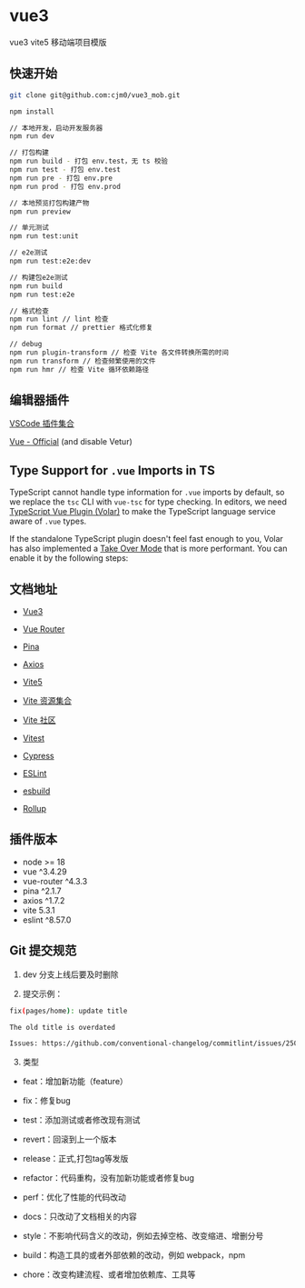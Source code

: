 # vue3

vue3 vite5 移动端项目模版

## 快速开始

```bash
git clone git@github.com:cjm0/vue3_mob.git

npm install

// 本地开发，启动开发服务器
npm run dev

// 打包构建
npm run build - 打包 env.test，无 ts 校验
npm run test - 打包 env.test
npm run pre - 打包 env.pre
npm run prod - 打包 env.prod

// 本地预览打包构建产物
npm run preview

// 单元测试
npm run test:unit

// e2e测试
npm run test:e2e:dev

// 构建包e2e测试
npm run build
npm run test:e2e

// 格式检查
npm run lint // lint 检查
npm run format // prettier 格式化修复

// debug
npm run plugin-transform // 检查 Vite 各文件转换所需的时间
npm run transform // 检查频繁使用的文件
npm run hmr // 检查 Vite 循环依赖路径
```

## 编辑器插件

[VSCode 插件集合](https://code.visualstudio.com/)

[Vue - Official](https://marketplace.visualstudio.com/items?itemName=Vue.volar) (and disable Vetur)

## Type Support for `.vue` Imports in TS

TypeScript cannot handle type information for `.vue` imports by default, so we replace the `tsc` CLI with `vue-tsc` for type checking. In editors, we need [TypeScript Vue Plugin (Volar)](https://marketplace.visualstudio.com/items?itemName=Vue.volar) to make the TypeScript language service aware of `.vue` types.

If the standalone TypeScript plugin doesn't feel fast enough to you, Volar has also implemented a [Take Over Mode](https://github.com/johnsoncodehk/volar/discussions/471#discussioncomment-1361669) that is more performant. You can enable it by the following steps:

## 文档地址

- [Vue3](https://cn.vuejs.org/guide/introduction.html)

- [Vue Router](https://router.vuejs.org/zh/guide)

- [Pina](https://pinia.vuejs.org/zh/introduction.html)

- [Axios](https://www.axios-http.cn/docs/intro)

- [Vite5](https://cn.vitejs.dev/guide)
- [Vite 资源集合](https://github.com/vitejs/awesome-vite)
- [Vite 社区](https://dev.to/t/vite)

- [Vitest](https://cn.vitest.dev/)

- [Cypress](https://www.cypress.io/)

- [ESLint](https://eslint.org/)

- [esbuild](https://www.esbuild.cn/)

- [Rollup](https://www.rollupjs.com/)

## 插件版本

- node >= 18
- vue ^3.4.29
- vue-router ^4.3.3
- pina ^2.1.7
- axios ^1.7.2
- vite 5.3.1
- eslint ^8.57.0

## Git 提交规范

1. dev 分支上线后要及时删除

2. 提交示例：
  ```bash
  fix(pages/home): update title

  The old title is overdated

  Issues: https://github.com/conventional-changelog/commitlint/issues/2507
  ```

3. 类型
- feat：增加新功能（feature）
- fix：修复bug
- test：添加测试或者修改现有测试
- revert：回滚到上一个版本
- release：正式,打包tag等发版

- refactor：代码重构，没有加新功能或者修复bug
- perf：优化了性能的代码改动
- docs：只改动了文档相关的内容
- style：不影响代码含义的改动，例如去掉空格、改变缩进、增删分号

- build：构造工具的或者外部依赖的改动，例如 webpack，npm
- chore：改变构建流程、或者增加依赖库、工具等
